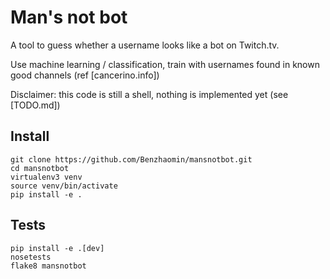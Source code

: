 # Man's not bot

A tool to guess whether a username looks like a bot on Twitch.tv.

Use machine learning / classification, train with usernames found in known good channels (ref [cancerino.info])

Disclaimer: this code is still a shell, nothing is implemented yet (see [TODO.md])

## Install

```
git clone https://github.com/Benzhaomin/mansnotbot.git
cd mansnotbot
virtualenv3 venv
source venv/bin/activate
pip install -e .
```

## Tests

```
pip install -e .[dev]
nosetests
flake8 mansnotbot
```